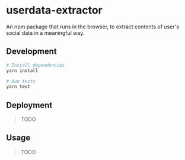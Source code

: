 # userdata-extractor

An npm package that runs in the browser, to extract contents of user's social data in a meaningful way.

## Development

```sh
# Install dependencies
yarn install

# Run tests 
yarn test
```

## Deployment
> TODO

## Usage
> TODO

